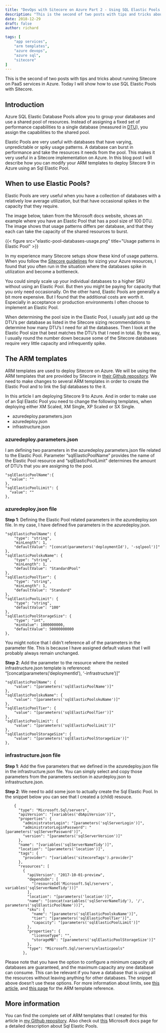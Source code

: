 ```yaml
---
title: "DevOps with Sitecore on Azure Part 2 - Using SQL Elastic Pools with Sitecore"
description: "This is the second of two posts with tips and tricks about running Sitecore on PaaS services in Azure. Today I will show how to use SQL Elastic Pools with Sitecore."
date: 2018-12-29
draft: false
author: richard

tags: [
    "app services",
    "arm templates",
    "azure devops",
    "azure sql",
    "sitecore"
]
---
```


This is the second of two posts with tips and tricks about running Sitecore on PaaS services in Azure. Today I will show how to use SQL Elastic Pools with Sitecore.

<!--more-->

## Introduction
Azure SQL Elastic Database Pools allow you to group your databases and use a shared pool of resources. Instead of assigning a fixed set of performance capabilities to a single database (measured in [DTU](https://docs.microsoft.com/en-us/azure/sql-database/sql-database-service-tiers-dtu)), you assign the capabilities to the shared pool.

Elastic Pools are very useful with databases that have varying, unpredictable or spiky usage patterns. A database can burst in performance and take the resources it needs from the pool. This makes it very useful in a Sitecore implementation on Azure. In this blog post I will describe how you can modify your ARM templates to deploy Sitecore 9 in Azure using an Sql Elastic Pool.

## When to use Elastic Pools?
Elastic Pools are very useful when you have a collection of databases with a relatively low average utilization, but that have occasional spikes in the capacity that they require.

The image below, taken from the Microsoft docs website, shows an example where you have an Elastic Pool that has a pool size of 100 DTU. The image shows that usage patterns differs per database, and that they each can take the capacity of the shared resources to burst.

{{< figure src="elastic-pool-databases-usage.png" title="Usage patterns in Elastic Pool" >}}

In my experience many Sitecore setups show these kind of usage patterns. When you follow the [Sitecore guidelines](https://kb.sitecore.net/articles/043375) for sizing your Azure resources, I found that you often run in the situation where the databases spike in utilization and become a bottleneck.

You could simply scale up your individual databases to a higher SKU without using an Elastic Pool. But then you might be paying for capacity that you only need occasionally. On the other hand, Elastic Pools are generally a bit more expensive. But I found that the additional costs are worth it. Especially in acceptance or production environments I often choose to implement an Elastic Pool.

When determining the pool size in the Elastic Pool, I usually just add up the DTU’s per database as listed in the Sitecore sizing recommendations to determine how many DTU’s I need for all the databases. Then I look at the Elastic Pool size that best matches the DTU’s that I need in total. By the way, I usually round the number down because some of the Sitecore databases require very little capacity and infrequently spike.

## The ARM templates

ARM templates are used to deploy Sitecore on Azure. We will be using the ARM templates that are provided by Sitecore in [their Github repository](https://github.com/Sitecore/Sitecore-Azure-Quickstart-Templates). We need to make changes to several ARM templates in order to create the Elastic Pool and to link the Sql databases to the it.

In this article I am deploying Sitecore 9 to Azure. And in order to make use of an Sql Elastic Pool you need to change the following templates, when deploying either XM Scaled, XM Single, XP Scaled or SX Single.

* azuredeploy.parameters.json
* azuredeploy.json
* infrastructure.json

### azuredeploy.parameters.json

I am defining two parameters in the azuredeploy.parameters.json file related to the Elastic Pool. Parameter “sqlElasticPoolName” provides the name of the Elastic Pool resource and “sqlElasticPoolLimit” determines the amount of DTU’s that you are assigning to the pool.

```
"sqlElasticPoolName":{
  "value": ""
},
"sqlElasticPoolLimit": {
  "value": ""
},
```

### azuredeploy.json file

__Step 1__: Defining the Elastic Pool related parameters in the azuredeploy.son file. In my case, I have defined five parameters in the azuredeploy.json.

```
"sqlElasticPoolName": {
    "type": "string",
    "minLength": 1,
    "defaultValue": "[concat(parameters('deploymentId'), '-sqlpool')]"
},
"sqlElasticPoolskuName": {
    "type": "string",
    "minLength": 1,
    "defaultValue": "StandardPool"
},
"sqlElasticPoolTier": {
    "type": "string",
    "minLength": 1,
    "defaultValue": "Standard"
},
"sqlElasticPoolLimit": {
    "type": "string",
    "defaultValue": "100"
},
"sqlElasticPoolStorageSize": {
    "type": "int",
    "minValue": 1000000000,
    "defaultValue": 50000000000
},
```

You might notice that I didn’t reference all of the parameters in the parameter file. This is because I have assigned default values that I will probably always remain unchanged.

__Step 2__: Add the parameter to the resource where the nested infrastructure.json template is referenced: “[concat(parameters(‘deploymentId’), ‘-infrastructure’)]”

```
"sqlElasticPoolName": {
    "value": "[parameters('sqlElasticPoolName')]"
},
"sqlElasticPoolskuName": {
    "value": "[parameters('sqlElasticPoolskuName')]"
},
"sqlElasticPoolTier": {
    "value": "[parameters('sqlElasticPoolTier')]"
},
"sqlElasticPoolLimit": {
    "value": "[parameters('sqlElasticPoolLimit')]"
},
"sqlElasticPoolStorageSize": {
    "value": "[parameters('sqlElasticPoolStorageSize')]"
},
```
### infrastructure.json file

__Step 1__: Add the five parameters that we defined in the azuredeploy.json file in the infrastructure.json file. You can simply select and copy those parameters from the parameters section in azurdeploy.json to infrastructure.json.

__Step 2__: We need to add some json to actually create the Sql Elastic Pool. In the snippet below you can see that I created a (child) resouce.

```
    {
      "type": "Microsoft.Sql/servers",
      "apiVersion": "[variables('dbApiVersion')]",
      "properties": {
        "administratorLogin": "[parameters('sqlServerLogin')]",
        "administratorLoginPassword": "[parameters('sqlServerPassword')]",
        "version": "[parameters('sqlServerVersion')]"
      },
      "name": "[variables('sqlServerNameTidy')]",
      "location": "[parameters('location')]",
      "tags": {
        "provider": "[variables('sitecoreTags').provider]"
      },
      "resources": [
        {
          "apiVersion": "2017-10-01-preview",
          "dependsOn": [
            "[resourceId('Microsoft.Sql/servers', variables('sqlServerNameTidy'))]"
          ],
          "location": "[parameters('location')]",
          "name": "[concat(variables('sqlServerNameTidy'), '/', parameters('sqlElasticPoolName'))]",
          "sku": {
            "name": "[parameters('sqlElasticPoolskuName')]",
            "tier": "[parameters('sqlElasticPoolTier')]",
            "capacity": "[parameters('sqlElasticPoolLimit')]"
          },
          "properties": {
            "licenseType": "",
            "storageMB": "[parameters('sqlElasticPoolStorageSize')]"
          },
          "type": "Microsoft.Sql/servers/elasticpools"
        },
```

Please note that you have the option to configure a minimum capacity all databases are guaranteed, and the maximum capacity any one database can consume. This can be relevant if you have a database that is using all the resources without leaving anything for other databases. The snippet above doesn’t use these options. For more information about limits, see [this article](https://docs.microsoft.com/en-us/azure/sql-database/sql-database-dtu-resource-limits-elastic-pools), and [this page](https://docs.microsoft.com/en-us/azure/templates/microsoft.sql/2017-10-01-preview/servers/elasticpools) for the ARM template reference.

## More information

You can find the complete set of ARM templates that I created for this article in [my Github repository](https://github.com/rwaal/SitecoreDevOpsOnAzure). Also check out [this](https://docs.microsoft.com/en-us/azure/sql-database/sql-database-elastic-pool) Microsoft docs page for a detailed description about Sql Elastic Pools.